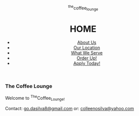 <!DOCTYPE html>
<html>
<body>
<style>
body {
  background-image: url('img_girl.jpg');
}
</style>

<header>
<p>
<sup>the</sup>coffee<sub>lounge</sub>
</p>
<h1>HOME</h1>
<nav>
<ul>
<li><a href="AboutUs.html">About Us</a></li>
<li><a href="Location.html">Our Location</a></li>
<li><a href="WWeServe.html">What We Serve</a></li>
<li><a href="Order.html">Order Up!</a></li>
<li><a href="acl.html">Apply Today!</a></li>
</ul>
</nav>
</header>
<article>
<section>
<h1>The Coffee Lounge</h1>
<p>Welcome to <sup>The</sup>Coffee<sub>Lounge!</sub></p>
</section>
</article>
<footer>
<p class="contact">Contact: <a href="mailto:go.dasilva8@gmail.com">go.dasilva8@gmail.com</a> or: <a href="mailto:colleenosilva@yahoo.com">colleenosilva@yahoo.com</a></p>
</footer>
</body>
</html>

